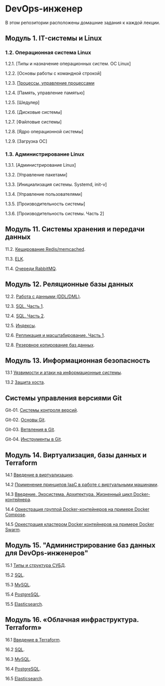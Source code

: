 # DevOps-инженер

В этом репозитории расположены домашние задания к каждой лекции. 
## Модуль 1. IT-системы и Linux

### 1.2. Операционная система Linux
1.2.1. [Типы и назначение операционных систем. ОС Linux]

1.2.2. [Основы работы с командной строкой]

1.2.3. [Процессы, управление процессами](https://github.com/filipp761/Netology-DevOps/blob/main/IT_system_and_Linux/1.2_OS_Linux/1.2.3.md)

1.2.4. [Память, управление памятью]

1.2.5. [Шедулер]

1.2.6. [Дисковые системы]

1.2.7. [Файловые системы]

1.2.8. [Ядро операционной системы]

1.2.9. [Загрузка ОС]

### 1.3. Администрирование Linux

1.3.1. [Администрирование Linux]

1.3.2. [Управление пакетами]

1.3.3. [Инициализация системы. Systemd, init-v]

1.3.4. [Управление пользователями]

1.3.5. [Производительность системы]

1.3.6. [Производительность системы. Часть 2]


## Модуль 11. Системы хранения и передачи данных

11.2. [Кеширование Redis/memcached](https://github.com/filipp761/Netology-sdb-homewoks/blob/main/11-02.md).

11.3. [ELK](https://github.com/filipp761/Netology-sdb-homewoks/blob/main/11-03.md).

11.4. [Очереди RabbitMQ](https://github.com/filipp761/Netology-sdb-homewoks/blob/main/11-04.md).

## Модуль 12. Реляционные базы данных

12.2. [Работа с данными (DDL/DML)](https://github.com/filipp761/Netology-sdb-homewoks/blob/main/12-02.md).

12.3. [SQL. Часть 1](https://github.com/filipp761/Netology-sdb-homewoks/blob/main/12-03.md).

12.4. [SQL. Часть 2](https://github.com/filipp761/Netology-sdb-homewoks/blob/main/12-04.md).

12.5. [Индексы](https://github.com/filipp761/Netology-sdb-homewoks/blob/main/12-05.md).

12.6. [Репликация и масштабирование. Часть 1](https://github.com/filipp761/Netology-sdb-homewoks/blob/main/12-06.md).

12.8. [Резервное копирование баз данных](https://github.com/filipp761/Netology-sdb-homewoks/blob/main/12-08.md).

## Модуль 13. Информационная безопасность

13.1 [Уязвимости и атаки на информационные системы](https://github.com/filipp761/Netology-sdb-homewoks/blob/main/13-01.md).

13.2 [Защита хоста](https://github.com/filipp761/Netology-sdb-homewoks/blob/main/13-02.md).

## Системы управления версиями Git

Git-01. [Системы контроля версий](https://github.com/filipp761/Netology-sdb-homewoks/blob/main/git-01.md).

Git-02. [Основы Git](https://github.com/filipp761/Netology-sdb-homewoks/blob/main/git-02.md).

Git-03. [Ветвления в Git](https://github.com/filipp761/Netology-sdb-homewoks/blob/main/git-03.md).

Git-04. [Инструменты в Git](https://github.com/filipp761/Netology-sdb-homewoks/blob/main/git-04.md).

## Модуль 14. Виртуализация, базы данных и Terraform

14.1 [Введение в виртуализацию](https://github.com/filipp761/Netology-sdb-homewoks/blob/main/14-01.md).

14.2 [Применение принципов IaaC в работе с виртуальными машинами](https://github.com/filipp761/Netology-sdb-homewoks/blob/main/14-02.md).

14.3 [Введение. Экосистема. Архитектура. Жизненный цикл Docker-контейнера](https://github.com/filipp761/Netology-sdb-homewoks/blob/main/14-03.md).

14.4 [Оркестрация группой Docker-контейнеров на примере Docker Compose](https://github.com/filipp761/Netology-sdb-homewoks/blob/main/14-04.md).

14.5 [Оркестрация кластером Docker контейнеров на примере Docker Swarm](https://github.com/filipp761/Netology-sdb-homewoks/blob/main/05-virt-05-docker-swarm.md.md).

## Модуль 15. "Администрирование баз данных для DevOps-инженеров"

15.1 [Типы и структура СУБД](https://github.com/filipp761/Netology-sdb-homewoks/blob/main/15-01.md).

15.2 [SQL](https://github.com/filipp761/Netology-sdb-homewoks/blob/main/15-02.md).

15.3 [MySQL](https://github.com/filipp761/Netology-sdb-homewoks/blob/main/15-03.md).

15.4 [PostgreSQL](https://github.com/filipp761/Netology-sdb-homewoks/blob/main/15-04.md).

15.5 [Elasticsearch](https://github.com/filipp761/Netology-sdb-homewoks/blob/main/06-db-05-elasticsearch.md).

## Модуль 16. «Облачная инфраструктура. Terraform»

16.1 [Введение в Terraform](https://github.com/filipp761/Netology-sdb-homewoks/blob/main/16-01.md).

16.2 [SQL](https://github.com/filipp761/Netology-sdb-homewoks/blob/main/16-02.md).

16.3 [MySQL](https://github.com/filipp761/Netology-sdb-homewoks/blob/main/16-03.md).

16.4 [PostgreSQL](https://github.com/filipp761/Netology-sdb-homewoks/blob/main/16-04.md).

16.5 [Elasticsearch](https://github.com/filipp761/Netology-sdb-homewoks/blob/main/16-05.md).
